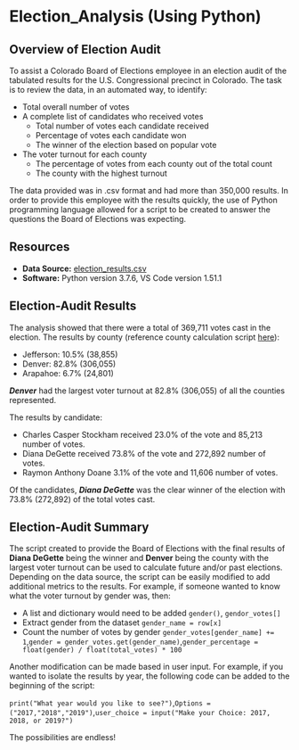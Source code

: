 # Election_Analysis (Using Python)

## Overview of Election Audit

To assist a Colorado Board of Elections employee in an election audit of the tabulated results for the U.S. Congressional precinct in Colorado. The task is to review the data, in an automated way, to identify:

* Total overall number of votes
* A complete list of candidates who received votes
	* Total number of votes each candidate received
	* Percentage of votes each candidate won
	* The winner of the election based on popular vote
* The voter turnout for each county
	* The percentage of votes from each county out of the total count
	* The county with the highest turnout

The data provided was in .csv format and had more than 350,000 results. In order to provide this employee with the results quickly, the use of Python programming language allowed for a script to be created to answer the questions the Board of Elections was expecting.

## Resources

* **Data Source:** [election_results.csv](https://github.com/amylio/Election_Analysis/blob/main/Resources/election_results.csv)
* **Software:** Python version 3.7.6, VS Code version 1.51.1

## Election-Audit Results

The analysis showed that there were a total of 369,711 votes cast in the election. The results by county (reference county calculation script [here](https://github.com/amylio/Election_Analysis/blob/main/Resources/Source_Code_Counties.png)):

* Jefferson: 10.5% (38,855)
* Denver: 82.8% (306,055)
* Arapahoe: 6.7% (24,801)

***Denver*** had the largest voter turnout at 82.8% (306,055) of all the counties represented.

The results by candidate:

* Charles Casper Stockham received 23.0% of the vote and 85,213 number of votes.
* Diana DeGette received 73.8% of the vote  and 272,892 number of votes.
* Raymon Anthony Doane 3.1% of the vote and 11,606 number of votes.

Of the candidates, ***Diana DeGette*** was the clear winner of the election with 73.8% (272,892) of the total votes cast.

## Election-Audit Summary


The script created to provide the Board of Elections with the final results of **Diana DeGette** being the winner and **Denver** being the county with the largest voter turnout can be used to calculate future and/or past elections. Depending on the data source, the script can be easily modified to add additional metrics to the results. For example, if someone wanted to know what the voter turnout by gender was, then:

* A list and dictionary would need to be added `gender()`, `gendor_votes[]`
* Extract gender from the dataset `gender_name = row[x]`
* Count the number of votes by gender `gender_votes[gender_name] += 1`,`gender = gender_votes.get(gender_name)`,`gender_percentage = float(gender) / float(total_votes) * 100`

Another modification can be made based in user input. For example, if you wanted to isolate the results by year, the following code can be added to the beginning of the script:

`print("What year would you like to see?")`,`Options = ("2017,"2018","2019")`,`user_choice = input("Make your Choice: 2017, 2018, or 2019?")`

The possibilities are endless!


